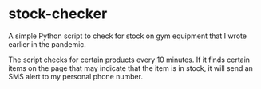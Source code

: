 # stock-checker

A simple Python script to check for stock on gym equipment that I wrote earlier in the pandemic.

The script checks for certain products every 10 minutes. If it finds certain items on the page that may indicate that the
item is in stock, it will send an SMS alert to my personal phone number.